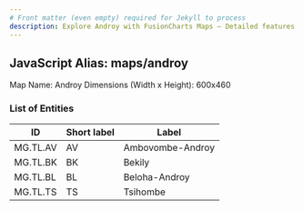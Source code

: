```yaml
---
# Front matter (even empty) required for Jekyll to process
description: Explore Androy with FusionCharts Maps – Detailed features for seamless integration. Try now & enhance your data visualization today! 
---
```


## JavaScript Alias: maps/androy

Map Name: Androy
Dimensions (Width x Height): 600x460

### List of Entities

| ID       | Short label | Label            |
| -------- | ----------- | ---------------- |
|MG.TL.AV|AV|Ambovombe-Androy|
|MG.TL.BK|BK|Bekily|
|MG.TL.BL|BL|Beloha-Androy|
|MG.TL.TS|TS|Tsihombe|
